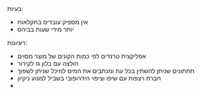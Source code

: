 בעיות:
* אין מספיק עובדים בחקלאות
* יותר מידי שעות בביהס

רעיונות:
* אפליקצית טרנדים לפי כמות הקונים של מוצר מסוים
* חולצה עם בלון גז לקירור
* תחתונים שניתן להשתין בכל עת ומנתבים את המים למיכל שניתן לשפוך
* חברת רצפות עם שיפו וציפוי הידרופובי בשביל למנוע ניקיון
* 